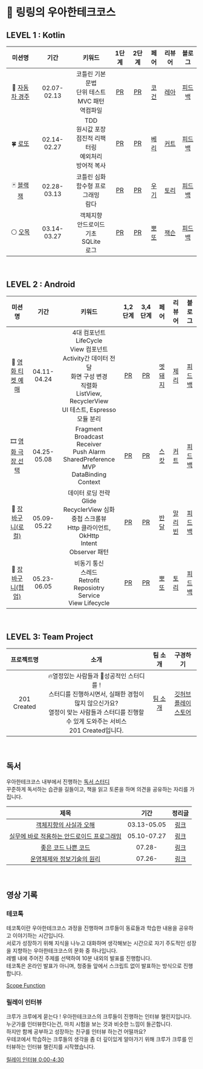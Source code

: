 # 🤙 링링의 우아한테크코스 

## LEVEL 1 : Kotlin

<!-- 레벨동안 배운거 추가하면 좋을 것 같음 -->

| 미션명 | 기간 | 키워드 | 1단계 | 2단계 | 페어 | 리뷰어 | 블로그 |
| :----: | :----:| :----: | :----: | :----: | :----: | :----: | :----: |
| 🚗 [자동차 경주](https://github.com/woowacourse/kotlin-racingcar) | 02.07-02.13 | 코틀린 기본 문법 </br> 단위 테스트 </br> MVC 패턴 </br> 역컴파일   | [PR](https://github.com/woowacourse/kotlin-racingcar/pull/51) | [PR](https://github.com/woowacourse/kotlin-racingcar/pull/58) | [코건](https://github.com/DYGames) | [레아](https://github.com/woowahan-leah) | [피드백](https://velog.io/@righthennessy/racingcar-feedback) |
| 🍀 [로또](https://github.com/woowacourse/kotlin-lotto) | 02.14-02.27 | TDD </br> 원시값 포장 </br>  점진적 리팩터링 </br> 예외처리 </br> 방어적 복사  | [PR](https://github.com/woowacourse/kotlin-lotto/pull/5) | [PR](https://github.com/woowacourse/kotlin-lotto/pull/32) | [베리](https://github.com/whk06061) | [커트](https://github.com/BeokBeok) | [피드백](https://velog.io/@righthennessy/lotto-feedback) |
| 🃏 [블랙잭](https://github.com/woowacourse/kotlin-blackjack) | 02.28-03.13 | 코틀린 심화 </br> 함수형 프로그래밍 </br> 람다 | [PR](https://github.com/woowacourse/kotlin-blackjack/pull/22) | [PR](https://github.com/woowacourse/kotlin-blackjack/pull/48) | [우기](https://github.com/boogi-woogi) | [토리](https://github.com/galcyurio) | [피드백](https://velog.io/@righthennessy/blackjack-feedback) |
| ⚪ [오목](https://github.com/woowacourse/kotlin-omok) | 03.14-03.27 | 객체지향 </br> 안드로이드 기초 </br> SQLite </br> 로그 | [PR](https://github.com/woowacourse/kotlin-omok/pull/11) | [PR](https://github.com/woowacourse/kotlin-omok/pull/48) | [뽀또](https://github.com/hyunji1203) | [잭슨](https://github.com/namjackson) | [피드백](https://velog.io/@righthennessy/omok-feedback) |

</br>

## LEVEL 2 : Android

<!-- 레벨동안 배운거 추가하면 좋을 것 같음 -->

| 미션명 | 기간 | 키워드 | 1,2단계 | 3,4단계 | 페어 | 리뷰어 | 블로그 |
| :----: | :----:| :----: | :----: | :----: | :----: | :----: | :----: |
| 🎫 [영화 티켓 예매](https://github.com/woowacourse/android-movie-ticket) | 04.11-04.24 | 4대 컴포넌트 </br> LifeCycle </br> View 컴포넌트 </br> Activity간 데이터 전달 </br> 화면 구성 변경 </br> 직렬화 </br> ListView, RecyclerView </br> UI 테스트, Espresso </br> 모듈 분리 | [PR](https://github.com/woowacourse/android-movie-ticket/pull/18) | [PR](https://github.com/woowacourse/android-movie-ticket/pull/48) | [멧돼지](https://github.com/DYGames) | [제리](https://github.com/vagabond95) | [피드백](https://velog.io/@righthennessy/movie-ticket-feedback) |
| 🎞️ [영화 극장 선택](https://github.com/woowacourse/android-movie-theater) | 04.25-05.08 | Fragment </br> Broadcast Receiver </br> Push Alarm </br> SharedPreference </br> MVP </br> DataBinding </br> Context | [PR](https://github.com/woowacourse/android-movie-theater/pull/19) | [PR](https://github.com/woowacourse/android-movie-theater/pull/41) | [스캇](https://github.com/chws0508) | [커트](https://github.com/BeokBeok) | [피드백](https://velog.io/@righthennessy/movie-theater-feedback) |
| 🛒 [장바구니(로컬)](https://github.com/woowacourse/android-shopping-cart) | 05.09-05.22 | 데이터 로딩 전략 </br> Glide </br> RecyclerView 심화 </br> 중첩 스크롤뷰 </br> Http 클라이언트, OkHttp </br> Intent </br> Observer 패턴 | [PR](https://github.com/woowacourse/android-shopping-cart/pull/17) | [PR](https://github.com/woowacourse/android-shopping-cart/pull/47) | [반달](https://github.com/no1msh) | [말리빈](https://github.com/malibinYun) | [피드백](https://velog.io/@righthennessy/shopping-cart-feedback) |
| 🛒 [장바구니(협업)](https://github.com/woowacourse/android-shopping-order) | 05.23-06.05 | 비동기 통신 </br> 스레드 </br> Retrofit </br> Reposiotry </br> Service </br> View Lifecycle | [PR](https://github.com/woowacourse/android-shopping-order/pull/14) | [PR](https://github.com/woowacourse/android-shopping-order/pull/49) | [뽀또](https://github.com/hyunji1203) | [토리](https://github.com/galcyurio) | [피드백](https://velog.io/@righthennessy/shopping-order-feedback) |

</br>

## LEVEL 3: Team Project

| 프로젝트명 | 소개 | 팀 소개 | 구경하기 |
| :----: | :----: | :----: | :----: |
| 201 Created | 🔥열정있는 사람들과 💪성공적인 스터디를 ! </br> 스터디를 진행하시면서, 실패한 경험이 많지 않으신가요? </br> 열정이 맞는 사람들과 스터디를 진행할 수 있게 도와주는 서비스 </br> 201 Created입니다. | [팀 소개](https://github.com/woowacourse-teams/2023-yigongil/wiki) |  [깃허브](https://github.com/woowacourse-teams/2023-yigongil) </br> [플레이스토어](https://play.google.com/store/apps/details?id=com.created.team201) |

</br>

## 독서

우아한테크코스 내부에서 진행하는 [독서 스터디](https://github.com/woowacourse-study/2023-fun-readBook-AN)
</br>꾸준하게 독서하는 습관을 길들이고, 책을 읽고 토론을 하며 의견을 공유하는 자리를 가집니다.

| 제목 | 기간 | 정리글 |
| :----: | :----: | :----: |
| [객체지향의 사실과 오해](https://product.kyobobook.co.kr/detail/S000001628109) | 03.13-05.05 | [링크](https://github.com/RightHennessy/2023-fun-readBook-AN/tree/righthennessy/%EA%B0%9D%EC%B2%B4%EC%A7%80%ED%96%A5%EC%9D%98%20%EC%82%AC%EC%8B%A4%EA%B3%BC%20%EC%98%A4%ED%95%B4) |
| [실무에 바로 적용하는 안드로이드 프로그래밍](https://product.kyobobook.co.kr/detail/S000001942519) | 05.10-07.27 | [링크](https://github.com/RightHennessy/2023-fun-readBook-AN/tree/righthennessy/%EC%8B%A4%EB%AC%B4%EC%97%90%20%EB%B0%94%EB%A1%9C%20%EC%A0%81%EC%9A%A9%ED%95%98%EB%8A%94%20%EC%95%88%EB%93%9C%EB%A1%9C%EC%9D%B4%EB%93%9C%20%ED%94%84%EB%A1%9C%EA%B7%B8%EB%9E%98%EB%B0%8D) |
| [좋은 코드 나쁜 코드](https://product.kyobobook.co.kr/detail/S000061353995) | 07.28- | [링크](https://github.com/RightHennessy/2023-fun-readBook-AN/tree/righthennessy/%EC%A2%8B%EC%9D%80%20%EC%BD%94%EB%93%9C%20%EB%82%98%EC%81%9C%20%EC%BD%94%EB%93%9C) |
| [운영체제와 정보기술의 원리](https://product.kyobobook.co.kr/detail/S000001772604) | 07.26- | [링크](https://github.com/woowacourse-study/2023-cs-study/tree/righthennessy/%EC%9A%B4%EC%98%81%EC%B2%B4%EC%A0%9C%EC%99%80%20%EC%A0%95%EB%B3%B4%EA%B8%B0%EC%88%A0%EC%9D%98%20%EC%9B%90%EB%A6%AC) |

</br>

## 영상 기록

### 테코톡

테코톡이란 우아한테크코스 과정을 진행하며 크루들이 동료들과 학습한 내용을 공유하고 이야기하는 시간입니다. </br>
서로가 성장하기 위해 지식을 나누고 대화하며 생각해보는 시간으로 자기 주도적인 성장을 지향하는 우아한테크코스의 문화 중 하나입니다. </br>
레벨 내에 주어진 주제를 선택하여 10분 내외의 발표를 진행합니다. </br>
테코톡은 온라인 발표가 아니며, 청중들 앞에서 스크립트 없이 발표하는 방식으로 진행합니다. </br>

[Scope Function](https://www.youtube.com/watch?v=rRjvHKd0ci0&t=265s&ab_channel=%EC%9A%B0%EC%95%84%ED%95%9C%ED%85%8C%ED%81%AC)

### 릴레이 인터뷰 

크루가 크루에게 묻는다 ! 우아한테크코스의 크루들이 진행하는 인터뷰 챌린지입니다. </br>
누군가를 인터뷰한다는건, 마치 시험을 보는 것과 비슷한 느낌이 들곤합니다.  </br>
하지만 함께 공부하고 성장하는 친구를 인터뷰 하는건 어떨까요?  </br>
우테코에서 학습하는 크루들의 생각을 좀 더 깊이있게 알아가기 위해 크루가 크루를 인터뷰하는 인터뷰 챌린지를 시작했습니다.  </br>

[릴레이 인터뷰 0:00-4:30](https://youtu.be/NeO77Al-xUI)

